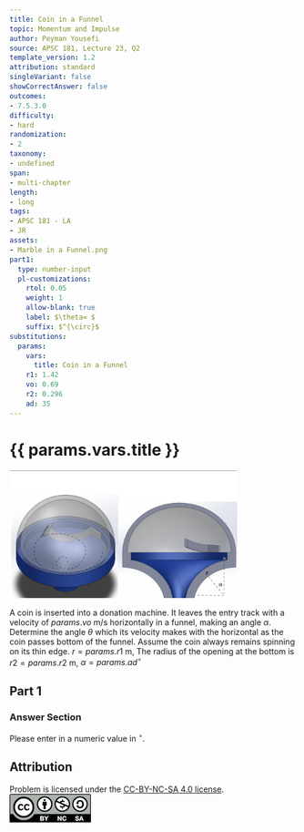 ```yaml
---
title: Coin in a Funnel
topic: Momentum and Impulse
author: Peyman Yousefi
source: APSC 181, Lecture 23, Q2
template_version: 1.2
attribution: standard
singleVariant: false
showCorrectAnswer: false
outcomes:
- 7.5.3.0
difficulty:
- hard
randomization:
- 2
taxonomy:
- undefined
span:
- multi-chapter
length:
- long
tags:
- APSC 181 - LA
- JR
assets:
- Marble in a Funnel.png
part1:
  type: number-input
  pl-customizations:
    rtol: 0.05
    weight: 1
    allow-blank: true
    label: $\theta= $
    suffix: $^{\circ}$
substitutions:
  params:
    vars:
      title: Coin in a Funnel
    r1: 1.42
    vo: 0.69
    r2: 0.296
    ad: 35
---
```

# {{ params.vars.title }}
<img src="Marble in a Funnel.png" width=400>

A coin is inserted into a donation machine. It leaves the entry track with a velocity of ${{params.vo}}$ m/s horizontally in a funnel, making an angle $\alpha$.
Determine the angle $\theta$ which its velocity makes with the horizontal as the coin passes bottom of the funnel.
Assume the coin always remains spinning on its thin edge.
$r = {{params.r1}}$ m, The radius of the opening at the bottom is $r2 = {{params.r2}}$ m, $\alpha= {{params.ad}}^\circ$

## Part 1

### Answer Section

Please enter in a numeric value in $^\circ$.

## Attribution

Problem is licensed under the [CC-BY-NC-SA 4.0 license](https://creativecommons.org/licenses/by-nc-sa/4.0/).<br> ![The Creative Commons 4.0 license requiring attribution-BY, non-commercial-NC, and share-alike-SA license.](https://raw.githubusercontent.com/firasm/bits/master/by-nc-sa.png)
